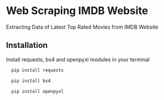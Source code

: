 
# Web Scraping IMDB Website 

Extracting Data of Latest Top Rated Movies from IMDB Website 







## Installation

Install requests, bs4 and openpyxl modules in your terminal

```bash
  pip install requests
```

```bash
  pip install bs4
```

```bash
  pip install openpyxl
```


  
